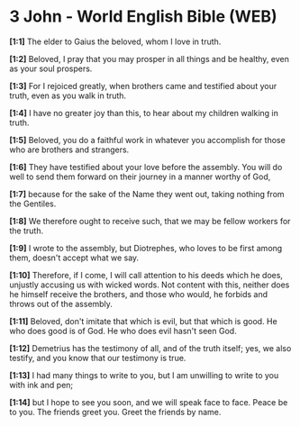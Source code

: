 # 3 John - World English Bible (WEB)

**[1:1]** The elder to Gaius the beloved, whom I love in truth.

**[1:2]** Beloved, I pray that you may prosper in all things and be healthy, even as your soul prospers.

**[1:3]** For I rejoiced greatly, when brothers came and testified about your truth, even as you walk in truth.

**[1:4]** I have no greater joy than this, to hear about my children walking in truth.

**[1:5]** Beloved, you do a faithful work in whatever you accomplish for those who are brothers and strangers.

**[1:6]** They have testified about your love before the assembly. You will do well to send them forward on their journey in a manner worthy of God,

**[1:7]** because for the sake of the Name they went out, taking nothing from the Gentiles.

**[1:8]** We therefore ought to receive such, that we may be fellow workers for the truth.

**[1:9]** I wrote to the assembly, but Diotrephes, who loves to be first among them, doesn't accept what we say.

**[1:10]** Therefore, if I come, I will call attention to his deeds which he does, unjustly accusing us with wicked words. Not content with this, neither does he himself receive the brothers, and those who would, he forbids and throws out of the assembly.

**[1:11]** Beloved, don't imitate that which is evil, but that which is good. He who does good is of God. He who does evil hasn't seen God.

**[1:12]** Demetrius has the testimony of all, and of the truth itself; yes, we also testify, and you know that our testimony is true.

**[1:13]** I had many things to write to you, but I am unwilling to write to you with ink and pen;

**[1:14]** but I hope to see you soon, and we will speak face to face. Peace be to you. The friends greet you. Greet the friends by name.
